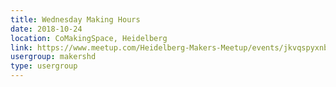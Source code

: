 ```yaml
---
title: Wednesday Making Hours
date: 2018-10-24
location: CoMakingSpace, Heidelberg
link: https://www.meetup.com/Heidelberg-Makers-Meetup/events/jkvqspyxnbgc/
usergroup: makershd
type: usergroup
---
```


